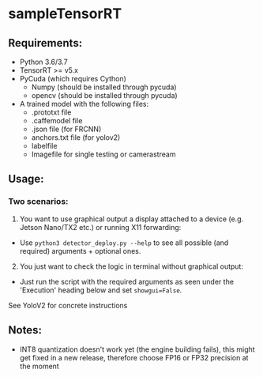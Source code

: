 # sampleTensorRT

## Requirements:
- Python 3.6/3.7
- TensorRT >= v5.x
- PyCuda (which requires Cython)
    - Numpy (should be installed through pycuda)
    - opencv (should be installed through pycuda)
- A trained model with the following files:
    - .prototxt file
    - .caffemodel file
    - .json file (for FRCNN)
    - anchors.txt file (for yolov2)
    - labelfile
    - Imagefile for single testing or camerastream

## Usage:
### Two scenarios: 
1. You want to use graphical output a display attached to a device (e.g. Jetson Nano/TX2 etc.) or running X11 forwarding:
 - Use `python3 detector_deploy.py --help` to see all possible (and required) arguments + optional ones.
2. You just want to check the logic in terminal without graphical output:
 - Just run the script with the required arguments as seen under the 'Execution' heading below and set `showgui=False`.<br>

See YoloV2 for concrete instructions

## Notes:
 - INT8 quantization doesn't work yet (the engine building fails), this might get fixed in a new release, therefore choose FP16 or FP32 precision at the moment
